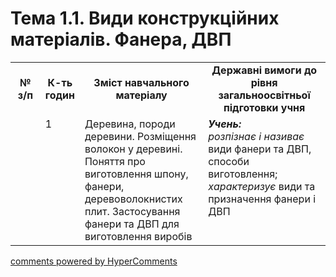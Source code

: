 <div id="hypercomments_widget" class="js-hypercomments-widget invisible"></div>

# Тема 1.1. Види конструкційних матеріалів. Фанера,  ДВП

<table>
  <tr>
    <td width="10%" align="center"><b>№ з/п</b></td>
    <td width="10%" align="center"><b>К-ть годин</b></td>
    <td width="40%" align="center"><b>Зміст навчального матеріалу</b></td>
    <td width="40%" align="center"><b>Державні вимоги до рівня загальноосвітньої підготовки учня</b></td>
  </tr>
  <tr>
<td width="10%" style="vertical-align:top !important;"></td>
<td width="10%" style="vertical-align:top !important;">1</td>
    <td width="40%" style="vertical-align:top !important;">
Деревина, породи деревини. Розміщення волокон у деревині. Поняття про виготовлення шпону, фанери, деревоволокнистих плит. Застосування фанери та ДВП для виготовлення виробів
</td>
    <td width="40%" style="vertical-align:top !important;">
<i><b>Учень:</b></i><br>
<i>розпізнає і називає</i> види фанери та ДВП, способи виготовлення;<br>
<i>характеризує</i> види та призначення фанери і ДВП
</td>
  </tr>
  </tr>
</table>

<div class="js-hypercomments-container">
<a href="http://hypercomments.com" class="hc-link" title="comments widget">comments powered by HyperComments</a>
</div>